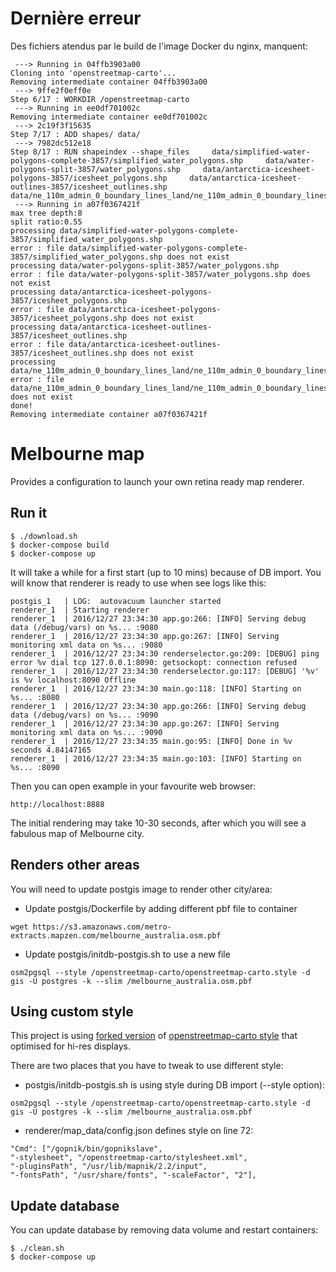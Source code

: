 # Dernière erreur

Des fichiers atendus par le build de l'image Docker du nginx, manquent:

```baash
 ---> Running in 04ffb3903a00
Cloning into 'openstreetmap-carto'...
Removing intermediate container 04ffb3903a00
 ---> 9ffe2f0eff0e
Step 6/17 : WORKDIR /openstreetmap-carto
 ---> Running in ee0df701002c
Removing intermediate container ee0df701002c
 ---> 2c19f3f15635
Step 7/17 : ADD shapes/ data/
 ---> 7982dc512e18
Step 8/17 : RUN shapeindex --shape_files     data/simplified-water-polygons-complete-3857/simplified_water_polygons.shp     data/water-polygons-split-3857/water_polygons.shp     data/antarctica-icesheet-polygons-3857/icesheet_polygons.shp     data/antarctica-icesheet-outlines-3857/icesheet_outlines.shp     data/ne_110m_admin_0_boundary_lines_land/ne_110m_admin_0_boundary_lines_land.shp
 ---> Running in a07f0367421f
max tree depth:8
split ratio:0.55
processing data/simplified-water-polygons-complete-3857/simplified_water_polygons.shp
error : file data/simplified-water-polygons-complete-3857/simplified_water_polygons.shp does not exist
processing data/water-polygons-split-3857/water_polygons.shp
error : file data/water-polygons-split-3857/water_polygons.shp does not exist
processing data/antarctica-icesheet-polygons-3857/icesheet_polygons.shp
error : file data/antarctica-icesheet-polygons-3857/icesheet_polygons.shp does not exist
processing data/antarctica-icesheet-outlines-3857/icesheet_outlines.shp
error : file data/antarctica-icesheet-outlines-3857/icesheet_outlines.shp does not exist
processing data/ne_110m_admin_0_boundary_lines_land/ne_110m_admin_0_boundary_lines_land.shp
error : file data/ne_110m_admin_0_boundary_lines_land/ne_110m_admin_0_boundary_lines_land.shp does not exist
done!
Removing intermediate container a07f0367421f
```

# Melbourne map

Provides a configuration to launch your own retina ready map renderer.

## Run it

```
$ ./download.sh
$ docker-compose build
$ docker-compose up
```

It will take a while for a first start (up to 10 mins) because of DB import.
You will know that renderer is ready to use when see logs like this:

```
postgis_1   | LOG:  autovacuum launcher started
renderer_1  | Starting renderer
renderer_1  | 2016/12/27 23:34:30 app.go:266: [INFO] Serving debug data (/debug/vars) on %s... :9080
renderer_1  | 2016/12/27 23:34:30 app.go:267: [INFO] Serving monitoring xml data on %s... :9080
renderer_1  | 2016/12/27 23:34:30 renderselector.go:209: [DEBUG] ping error %v dial tcp 127.0.0.1:8090: getsockopt: connection refused
renderer_1  | 2016/12/27 23:34:30 renderselector.go:117: [DEBUG] '%v' is %v localhost:8090 Offline
renderer_1  | 2016/12/27 23:34:30 main.go:118: [INFO] Starting on %s... :8080
renderer_1  | 2016/12/27 23:34:30 app.go:266: [INFO] Serving debug data (/debug/vars) on %s... :9090
renderer_1  | 2016/12/27 23:34:30 app.go:267: [INFO] Serving monitoring xml data on %s... :9090
renderer_1  | 2016/12/27 23:34:35 main.go:95: [INFO] Done in %v seconds 4.84147165
renderer_1  | 2016/12/27 23:34:35 main.go:103: [INFO] Starting on %s... :8090
```

Then you can open example in your favourite web browser:
```
http://localhost:8888
```
The initial rendering may take 10-30 seconds, after which you will see a fabulous map of Melbourne city.


## Renders other areas

You will need to update postgis image to render other city/area:

* Update postgis/Dockerfile by adding different pbf file to container
```
wget https://s3.amazonaws.com/metro-extracts.mapzen.com/melbourne_australia.osm.pbf
```
* Update postgis/initdb-postgis.sh to use a new file
```
osm2pgsql --style /openstreetmap-carto/openstreetmap-carto.style -d gis -U postgres -k --slim /melbourne_australia.osm.pbf
```

## Using custom style

This project is using [forked version](https://github.com/dooman87/openstreetmap-carto) of 
 [openstreetmap-carto style](https://github.com/gravitystorm/openstreetmap-carto) that
 optimised for hi-res displays.

There are two places that you have to tweak to use different style:

* postgis/initdb-postgis.sh is using style during DB import (--style option):
```
osm2pgsql --style /openstreetmap-carto/openstreetmap-carto.style -d gis -U postgres -k --slim /melbourne_australia.osm.pbf
```
* renderer/map_data/config.json defines style on line 72:
```
"Cmd": ["/gopnik/bin/gopnikslave", 
"-stylesheet", "/openstreetmap-carto/stylesheet.xml", 
"-pluginsPath", "/usr/lib/mapnik/2.2/input", 
"-fontsPath", "/usr/share/fonts", "-scaleFactor", "2"],
```

## Update database
You can update database by removing data volume and restart containers:
```
$ ./clean.sh
$ docker-compose up
```
